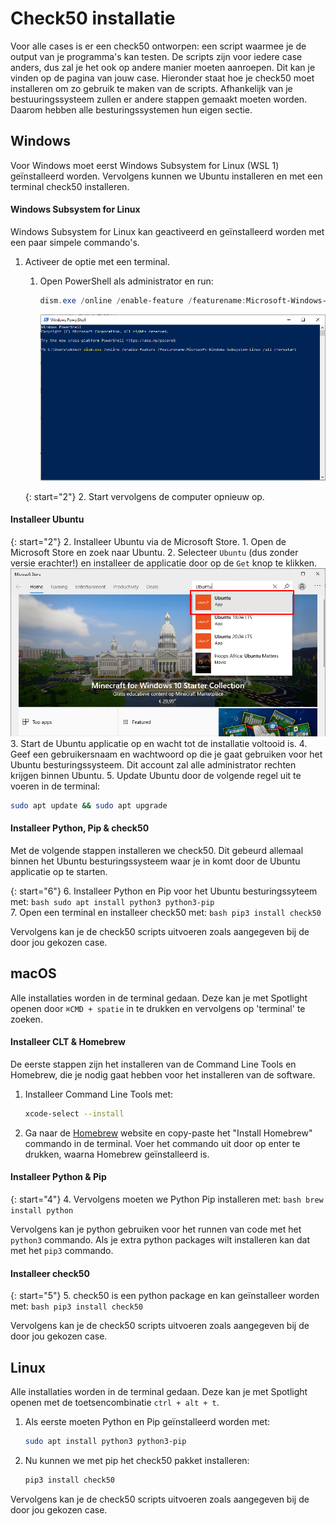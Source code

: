 # Check50 installatie
Voor alle cases is er een check50 ontworpen: een script waarmee je de output van je programma's kan testen.
De scripts zijn voor iedere case anders, dus zal je het ook op andere manier moeten aanroepen.
Dit kan je vinden op de pagina van jouw case.
Hieronder staat hoe je check50 moet installeren om zo gebruik te maken van de scripts.
Afhankelijk van je bestuuringssysteem zullen er andere stappen gemaakt moeten worden.
Daarom hebben alle besturingssystemen hun eigen sectie.


## Windows
Voor Windows moet eerst Windows Subsystem for Linux (WSL 1) geïnstalleerd worden.
Vervolgens kunnen we Ubuntu installeren en met een terminal check50 installeren.

#### Windows Subsystem for Linux
Windows Subsystem for Linux kan geactiveerd en geïnstalleerd worden met een paar simpele commando's.

1. Activeer de optie met een terminal.
    1. Open PowerShell als administrator en run:
        ```powershell
        dism.exe /online /enable-feature /featurename:Microsoft-Windows-Subsystem-Linux /all /norestart
        ```
        ![Commando in PowerShell om WSL te activeren.](powershell_wsl_enable.png) 
    
    {: start="2"}
    2. Start vervolgens de computer opnieuw op.
    
#### Installeer Ubuntu

{: start="2"}
2. Installeer Ubuntu via de Microsoft Store.
    1. Open de Microsoft Store en zoek naar Ubuntu.
    2. Selecteer `Ubuntu` (dus zonder versie erachter!) en installeer de applicatie door op de `Get` knop te klikken.
    ![Search for Ubuntu in the Windows Store.](ws_ubuntu.png)
3. Start de Ubuntu applicatie op en wacht tot de installatie voltooid is.
4. Geef een gebruikersnaam en wachtwoord op die je gaat gebruiken voor het Ubuntu besturingssysteem.
Dit account zal alle administrator rechten krijgen binnen Ubuntu.
5. Update Ubuntu door de volgende regel uit te voeren in de terminal:
```bash
sudo apt update && sudo apt upgrade
```
 
#### Installeer Python, Pip & check50
Met de volgende stappen installeren we check50. 
Dit gebeurd allemaal binnen het Ubuntu besturingssysteem waar je in komt door de Ubuntu applicatie op te starten.

{: start="6"}
6. Installeer Python en Pip voor het Ubuntu besturingssyteem met: 
    ```bash
    sudo apt install python3 python3-pip
    ```  
7. Open een terminal en installeer check50 met:
    ```bash
    pip3 install check50
    ```    

Vervolgens kan je de check50 scripts uitvoeren zoals aangegeven bij de door jou gekozen case.


## macOS
Alle installaties worden in de terminal gedaan.
Deze kan je met Spotlight openen door `⌘CMD + spatie` in te drukken en vervolgens op 'terminal' te zoeken.

#### Installeer CLT & Homebrew
De eerste stappen zijn het installeren van de Command Line Tools en Homebrew, die je nodig gaat hebben voor het installeren van de software.

1. Installeer Command Line Tools met:
    ```bash
    xcode-select --install
    ```
2. Ga naar de [Homebrew](https://brew.sh/) website en copy-paste het "Install Homebrew" commando in de terminal.
Voer het commando uit door op enter te drukken, waarna Homebrew geïnstalleerd is.

#### Installeer Python & Pip

{: start="4"}
4. Vervolgens moeten we Python Pip installeren met:
    ```bash
    brew install python
    ```

Vervolgens kan je python gebruiken voor het runnen van code met het `python3` commando.
Als je extra python packages wilt installeren kan dat met het `pip3` commando.

#### Installeer check50

{: start="5"}
5. check50 is een python package en kan geïnstalleer worden met:
    ```bash
    pip3 install check50
    ```

Vervolgens kan je de check50 scripts uitvoeren zoals aangegeven bij de door jou gekozen case.


## Linux
Alle installaties worden in de terminal gedaan.
Deze kan je met Spotlight openen met de toetsencombinatie `ctrl + alt + t`.

1. Als eerste moeten Python en Pip geïnstalleerd worden met:
    ```bash
    sudo apt install python3 python3-pip
    ```
2. Nu kunnen we met pip het check50 pakket installeren:
    ```bash
    pip3 install check50
    ```

Vervolgens kan je de check50 scripts uitvoeren zoals aangegeven bij de door jou gekozen case.
